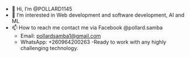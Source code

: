 - 👋 Hi, I’m @POLLARD1145
- 👀 I’m interested in Web development and software development, AI and ML 
- 📫 How to reach me contact me via Facebook @pollard.samba
  - Email: pollardsamba1@gmail.com
  - WhatsApp: +260964200263
-Ready to work with any highly challenging technology.

<!---
POLLARD1145/POLLARD1145 is a ✨ special ✨ repository because its `README.md` (this file) appears on your GitHub profile.
You can click the Preview link to take a look at your changes.
--->
